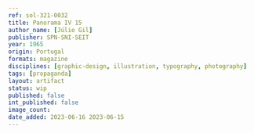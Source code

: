 ```yaml
---
ref: sol-321-0032
title: Panorama IV 15
author_name: [Júlio Gil]
publisher: SPN-SNI-SEIT
year: 1965
origin: Portugal
formats: magazine
disciplines: [graphic-design, illustration, typography, photography]
tags: [propaganda]
layout: artifact
status: wip
published: false
int_published: false
image_count:
date_added: 2023-06-16 2023-06-15
---
```


